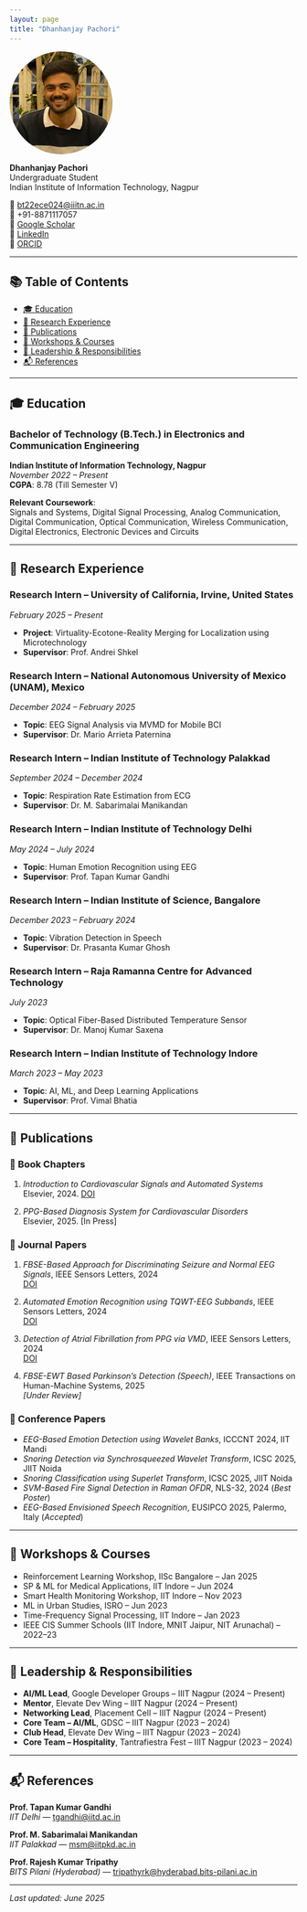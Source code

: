 ```yaml
---
layout: page
title: "Dhanhanjay Pachori"
---
```


<!-- Sidebar Profile Section -->
<img src="image.jpeg" width="180" style="border-radius: 50%; display: block; margin-bottom: 15px;">

**Dhanhanjay Pachori**  
Undergraduate Student  
Indian Institute of Information Technology, Nagpur  

📧 [bt22ece024@iiitn.ac.in](mailto:bt22ece024@iiitn.ac.in)  
📱 +91-8871117057  
🔗 [Google Scholar](https://scholar.google.com/citations?user=MUerymUAAAAJ&hl=en&oi=ao)  
🔗 [LinkedIn](https://linkedin.com/in/dhanhanjay-pachori/)  
🔗 [ORCID](https://orcid.org/0009-0004-9748-604X)

---

## 📚 Table of Contents

- [🎓 Education](#education)
- [💼 Research Experience](#research-experience)
- [📄 Publications](#publications)
- [🧠 Workshops & Courses](#workshops--courses)
- [🏅 Leadership & Responsibilities](#leadership--responsibilities)
- [📬 References](#references)

---

## 🎓 Education

### Bachelor of Technology (B.Tech.) in Electronics and Communication Engineering  
**Indian Institute of Information Technology, Nagpur**  
_November 2022 – Present_  
**CGPA**: 8.78 (Till Semester V)

**Relevant Coursework**:  
Signals and Systems, Digital Signal Processing, Analog Communication, Digital Communication, Optical Communication, Wireless Communication, Digital Electronics, Electronic Devices and Circuits

---

## 💼 Research Experience

### Research Intern – University of California, Irvine, United States  
_February 2025 – Present_  
- **Project**: Virtuality-Ecotone-Reality Merging for Localization using Microtechnology  
- **Supervisor**: Prof. Andrei Shkel

### Research Intern – National Autonomous University of Mexico (UNAM), Mexico  
_December 2024 – February 2025_  
- **Topic**: EEG Signal Analysis via MVMD for Mobile BCI  
- **Supervisor**: Dr. Mario Arrieta Paternina

### Research Intern – Indian Institute of Technology Palakkad  
_September 2024 – December 2024_  
- **Topic**: Respiration Rate Estimation from ECG  
- **Supervisor**: Dr. M. Sabarimalai Manikandan

### Research Intern – Indian Institute of Technology Delhi  
_May 2024 – July 2024_  
- **Topic**: Human Emotion Recognition using EEG  
- **Supervisor**: Prof. Tapan Kumar Gandhi

### Research Intern – Indian Institute of Science, Bangalore  
_December 2023 – February 2024_  
- **Topic**: Vibration Detection in Speech  
- **Supervisor**: Dr. Prasanta Kumar Ghosh

### Research Intern – Raja Ramanna Centre for Advanced Technology  
_July 2023_  
- **Topic**: Optical Fiber-Based Distributed Temperature Sensor  
- **Supervisor**: Dr. Manoj Kumar Saxena

### Research Intern – Indian Institute of Technology Indore  
_March 2023 – May 2023_  
- **Topic**: AI, ML, and Deep Learning Applications  
- **Supervisor**: Prof. Vimal Bhatia

---

## 📄 Publications

### 📘 Book Chapters
1. *Introduction to Cardiovascular Signals and Automated Systems*  
   Elsevier, 2024. [DOI](https://doi.org/10.1016/B978-0-44-314141-6.00006-2)

2. *PPG-Based Diagnosis System for Cardiovascular Disorders*  
   Elsevier, 2025. [In Press]

### 📝 Journal Papers
1. *FBSE-Based Approach for Discriminating Seizure and Normal EEG Signals*, IEEE Sensors Letters, 2024  
   [DOI](https://doi.org/10.1109/LSENS.2024.3493253)

2. *Automated Emotion Recognition using TQWT-EEG Subbands*, IEEE Sensors Letters, 2024  
   [DOI](https://doi.org/10.1109/LSENS.2024.3486708)

3. *Detection of Atrial Fibrillation from PPG via VMD*, IEEE Sensors Letters, 2024  
   [DOI](https://doi.org/10.1109/LSENS.2024.3358589)

4. *FBSE-EWT Based Parkinson’s Detection (Speech)*, IEEE Transactions on Human-Machine Systems, 2025  
   _[Under Review]_

### 🎤 Conference Papers
- *EEG-Based Emotion Detection using Wavelet Banks*, ICCCNT 2024, IIT Mandi  
- *Snoring Detection via Synchrosqueezed Wavelet Transform*, ICSC 2025, JIIT Noida  
- *Snoring Classification using Superlet Transform*, ICSC 2025, JIIT Noida  
- *SVM-Based Fire Signal Detection in Raman OFDR*, NLS-32, 2024 (_Best Poster_)  
- *EEG-Based Envisioned Speech Recognition*, EUSIPCO 2025, Palermo, Italy (_Accepted_)

---

## 🧠 Workshops & Courses

- Reinforcement Learning Workshop, IISc Bangalore – Jan 2025  
- SP & ML for Medical Applications, IIT Indore – Jun 2024  
- Smart Health Monitoring Workshop, IIT Indore – Nov 2023  
- ML in Urban Studies, ISRO – Jun 2023  
- Time-Frequency Signal Processing, IIT Indore – Jan 2023  
- IEEE CIS Summer Schools (IIT Indore, MNIT Jaipur, NIT Arunachal) – 2022–23

---

## 🏅 Leadership & Responsibilities

- **AI/ML Lead**, Google Developer Groups – IIIT Nagpur (2024 – Present)  
- **Mentor**, Elevate Dev Wing – IIIT Nagpur (2024 – Present)  
- **Networking Lead**, Placement Cell – IIIT Nagpur (2024 – Present)  
- **Core Team – AI/ML**, GDSC – IIIT Nagpur (2023 – 2024)  
- **Club Head**, Elevate Dev Wing – IIIT Nagpur (2023 – 2024)  
- **Core Team – Hospitality**, Tantrafiestra Fest – IIIT Nagpur (2023 – 2024)

---

## 📬 References

**Prof. Tapan Kumar Gandhi**  
_IIT Delhi_ — tgandhi@iitd.ac.in

**Prof. M. Sabarimalai Manikandan**  
_IIT Palakkad_ — msm@iitpkd.ac.in

**Prof. Rajesh Kumar Tripathy**  
_BITS Pilani (Hyderabad)_ — tripathyrk@hyderabad.bits-pilani.ac.in

---

_Last updated: June 2025_
